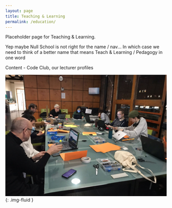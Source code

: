 ```yaml
---
layout: page
title: Teaching & Learning
permalink: /education/
---
```


Placeholder page for Teaching & Learning.

Yep maybe Null School is not right for the name / nav... In which case we need to think of a better name  that means Teach & Learning / Pedagogy in one word 

Content - Code Club, our lecturer profiles

![image](/assets/images/IMG-20220304-WA0000.jpg){: .img-fluid }